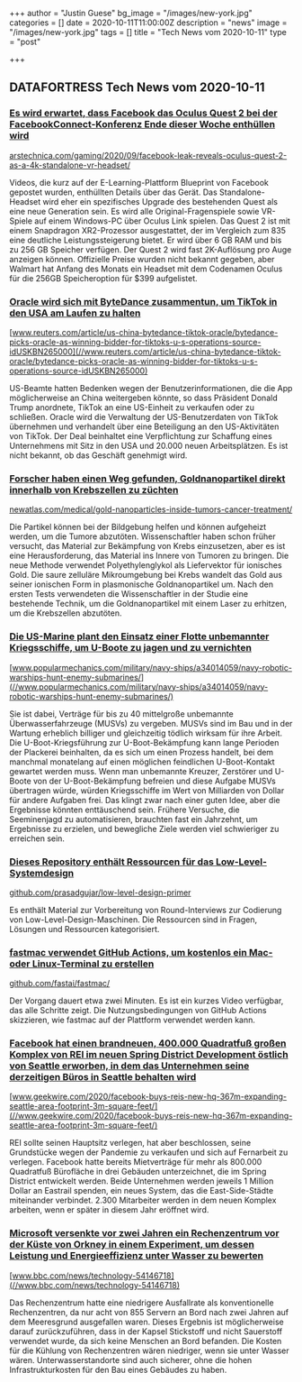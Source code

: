 +++
author = "Justin Guese"
bg_image = "/images/new-york.jpg"
categories = []
date = 2020-10-11T11:00:00Z
description = "news"
image = "/images/new-york.jpg"
tags = []
title = "Tech News vom 2020-10-11"
type = "post"

+++

        
## DATAFORTRESS Tech News vom 2020-10-11


### [Es wird erwartet, dass Facebook das Oculus Quest 2 bei der FacebookConnect-Konferenz Ende dieser Woche enthüllen wird](//arstechnica.com/gaming/2020/09/facebook-leak-reveals-oculus-quest-2-as-a-4k-standalone-vr-headset/)


[arstechnica.com/gaming/2020/09/facebook-leak-reveals-oculus-quest-2-as-a-4k-standalone-vr-headset/](//arstechnica.com/gaming/2020/09/facebook-leak-reveals-oculus-quest-2-as-a-4k-standalone-vr-headset/)


Videos, die kurz auf der E-Learning-Plattform Blueprint von Facebook gepostet wurden, enthüllten Details über das Gerät. Das Standalone-Headset wird eher ein spezifisches Upgrade des bestehenden Quest als eine neue Generation sein. Es wird alle Original-Fragenspiele sowie VR-Spiele auf einem Windows-PC über Oculus Link spielen. Das Quest 2 ist mit einem Snapdragon XR2-Prozessor ausgestattet, der im Vergleich zum 835 eine deutliche Leistungssteigerung bietet. Er wird über 6 GB RAM und bis zu 256 GB Speicher verfügen. Der Quest 2 wird fast 2K-Auflösung pro Auge anzeigen können. Offizielle Preise wurden nicht bekannt gegeben, aber Walmart hat Anfang des Monats ein Headset mit dem Codenamen Oculus für die 256GB Speicheroption für $399 aufgelistet.


### [Oracle wird sich mit ByteDance zusammentun, um TikTok in den USA am Laufen zu halten](//www.reuters.com/article/us-china-bytedance-tiktok-oracle/bytedance-picks-oracle-as-winning-bidder-for-tiktoks-u-s-operations-source-idUSKBN265000)


[www.reuters.com/article/us-china-bytedance-tiktok-oracle/bytedance-picks-oracle-as-winning-bidder-for-tiktoks-u-s-operations-source-idUSKBN265000](//www.reuters.com/article/us-china-bytedance-tiktok-oracle/bytedance-picks-oracle-as-winning-bidder-for-tiktoks-u-s-operations-source-idUSKBN265000)


US-Beamte hatten Bedenken wegen der Benutzerinformationen, die die App möglicherweise an China weitergeben könnte, so dass Präsident Donald Trump anordnete, TikTok an eine US-Einheit zu verkaufen oder zu schließen. Oracle wird die Verwaltung der US-Benutzerdaten von TikTok übernehmen und verhandelt über eine Beteiligung an den US-Aktivitäten von TikTok. Der Deal beinhaltet eine Verpflichtung zur Schaffung eines Unternehmens mit Sitz in den USA und 20.000 neuen Arbeitsplätzen. Es ist nicht bekannt, ob das Geschäft genehmigt wird.


### [Forscher haben einen Weg gefunden, Goldnanopartikel direkt innerhalb von Krebszellen zu züchten](//newatlas.com/medical/gold-nanoparticles-inside-tumors-cancer-treatment/)


[newatlas.com/medical/gold-nanoparticles-inside-tumors-cancer-treatment/](//newatlas.com/medical/gold-nanoparticles-inside-tumors-cancer-treatment/)


Die Partikel können bei der Bildgebung helfen und können aufgeheizt werden, um die Tumore abzutöten. Wissenschaftler haben schon früher versucht, das Material zur Bekämpfung von Krebs einzusetzen, aber es ist eine Herausforderung, das Material ins Innere von Tumoren zu bringen. Die neue Methode verwendet Polyethylenglykol als Liefervektor für ionisches Gold. Die saure zelluläre Mikroumgebung bei Krebs wandelt das Gold aus seiner ionischen Form in plasmonische Goldnanopartikel um. Nach den ersten Tests verwendeten die Wissenschaftler in der Studie eine bestehende Technik, um die Goldnanopartikel mit einem Laser zu erhitzen, um die Krebszellen abzutöten.


### [Die US-Marine plant den Einsatz einer Flotte unbemannter Kriegsschiffe, um U-Boote zu jagen und zu vernichten](//www.popularmechanics.com/military/navy-ships/a34014059/navy-robotic-warships-hunt-enemy-submarines/)


[www.popularmechanics.com/military/navy-ships/a34014059/navy-robotic-warships-hunt-enemy-submarines/](//www.popularmechanics.com/military/navy-ships/a34014059/navy-robotic-warships-hunt-enemy-submarines/)


Sie ist dabei, Verträge für bis zu 40 mittelgroße unbemannte Überwasserfahrzeuge (MUSVs) zu vergeben. MUSVs sind im Bau und in der Wartung erheblich billiger und gleichzeitig tödlich wirksam für ihre Arbeit. Die U-Boot-Kriegsführung zur U-Boot-Bekämpfung kann lange Perioden der Plackerei beinhalten, da es sich um einen Prozess handelt, bei dem manchmal monatelang auf einen möglichen feindlichen U-Boot-Kontakt gewartet werden muss. Wenn man unbemannte Kreuzer, Zerstörer und U-Boote von der U-Boot-Bekämpfung befreien und diese Aufgabe MUSVs übertragen würde, würden Kriegsschiffe im Wert von Milliarden von Dollar für andere Aufgaben frei. Das klingt zwar nach einer guten Idee, aber die Ergebnisse könnten enttäuschend sein. Frühere Versuche, die Seeminenjagd zu automatisieren, brauchten fast ein Jahrzehnt, um Ergebnisse zu erzielen, und bewegliche Ziele werden viel schwieriger zu erreichen sein.


### [Dieses Repository enthält Ressourcen für das Low-Level-Systemdesign](//github.com/prasadgujar/low-level-design-primer)


[github.com/prasadgujar/low-level-design-primer](//github.com/prasadgujar/low-level-design-primer)


Es enthält Material zur Vorbereitung von Round-Interviews zur Codierung von Low-Level-Design-Maschinen. Die Ressourcen sind in Fragen, Lösungen und Ressourcen kategorisiert.


### [fastmac verwendet GitHub Actions, um kostenlos ein Mac- oder Linux-Terminal zu erstellen](//github.com/fastai/fastmac/)


[github.com/fastai/fastmac/](//github.com/fastai/fastmac/)


Der Vorgang dauert etwa zwei Minuten. Es ist ein kurzes Video verfügbar, das alle Schritte zeigt. Die Nutzungsbedingungen von GitHub Actions skizzieren, wie fastmac auf der Plattform verwendet werden kann.


### [Facebook hat einen brandneuen, 400.000 Quadratfuß großen Komplex von REI im neuen Spring District Development östlich von Seattle erworben, in dem das Unternehmen seine derzeitigen Büros in Seattle behalten wird](//www.geekwire.com/2020/facebook-buys-reis-new-hq-367m-expanding-seattle-area-footprint-3m-square-feet/)


[www.geekwire.com/2020/facebook-buys-reis-new-hq-367m-expanding-seattle-area-footprint-3m-square-feet/](//www.geekwire.com/2020/facebook-buys-reis-new-hq-367m-expanding-seattle-area-footprint-3m-square-feet/)


REI sollte seinen Hauptsitz verlegen, hat aber beschlossen, seine Grundstücke wegen der Pandemie zu verkaufen und sich auf Fernarbeit zu verlegen. Facebook hatte bereits Mietverträge für mehr als 800.000 Quadratfuß Bürofläche in drei Gebäuden unterzeichnet, die im Spring District entwickelt werden. Beide Unternehmen werden jeweils 1 Million Dollar an Eastrail spenden, ein neues System, das die East-Side-Städte miteinander verbindet. 2.300 Mitarbeiter werden in dem neuen Komplex arbeiten, wenn er später in diesem Jahr eröffnet wird.


### [Microsoft versenkte vor zwei Jahren ein Rechenzentrum vor der Küste von Orkney in einem Experiment, um dessen Leistung und Energieeffizienz unter Wasser zu bewerten](//www.bbc.com/news/technology-54146718)


[www.bbc.com/news/technology-54146718](//www.bbc.com/news/technology-54146718)


Das Rechenzentrum hatte eine niedrigere Ausfallrate als konventionelle Rechenzentren, da nur acht von 855 Servern an Bord nach zwei Jahren auf dem Meeresgrund ausgefallen waren. Dieses Ergebnis ist möglicherweise darauf zurückzuführen, dass in der Kapsel Stickstoff und nicht Sauerstoff verwendet wurde, da sich keine Menschen an Bord befanden. Die Kosten für die Kühlung von Rechenzentren wären niedriger, wenn sie unter Wasser wären. Unterwasserstandorte sind auch sicherer, ohne die hohen Infrastrukturkosten für den Bau eines Gebäudes zu haben.